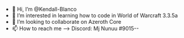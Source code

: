 - 👋 Hi, I’m @Kendall-Blanco
- 👀 I’m interested in learning how to code in World of Warcraft 3.3.5a
- 💞️ I’m looking to collaborate on Azeroth Core
- 📫 How to reach me --> Discord: Mj Nunuu #9015--
